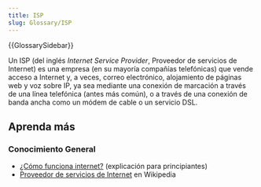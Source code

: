 ```yaml
---
title: ISP
slug: Glossary/ISP
---
```


{{GlossarySidebar}}

Un ISP (del inglés _Internet Service Provider_, Proveedor de servicios de Internet) es una empresa (en su mayoría compañías telefónicas) que vende acceso a Internet y, a veces, correo electrónico, alojamiento de páginas web y voz sobre IP, ya sea mediante una conexión de marcación a través de una línea telefónica (antes más común), o a través de una conexión de banda ancha como un módem de cable o un servicio DSL.

## Aprenda más

### Conocimiento General

- [¿Cómo funciona internet?](/es/docs/Learn/Common_questions/Web_mechanics/How_does_the_Internet_work) (explicación para principiantes)
- [Proveedor de servicios de Internet](https://es.wikipedia.org/wiki/Proveedor_de_servicios_de_Internet) en Wikipedia
